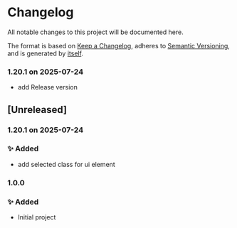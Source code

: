 # Changelog

All notable changes to this project will be documented here.

The format is based on [Keep a Changelog](https://keepachangelog.com/en/1.0.0/),
adheres to [Semantic Versioning](https://semver.org/spec/v2.0.0.html),
and is generated by [itself](https://github.com/miniscruff/changie).

### 1.20.1 on 2025-07-24
- add Release version

## [Unreleased]
### 1.20.1 on 2025-07-24

### ✨ Added

- add selected class for ui element

### 1.0.0

### ✨ Added
- Initial project
